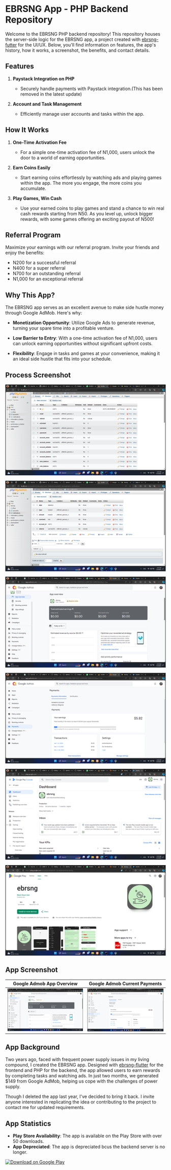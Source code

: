 # EBRSNG App - PHP Backend Repository

Welcome to the EBRSNG PHP backend repository! This repository houses the server-side logic for the EBRSNG app, a project created with [ebrsng-futter](https://github.com/devfemibadmus/ebrsng-flutter) for the UI/UX. Below, you'll find information on features, the app's history, how it works, a screenshot, the benefits, and contact details.

## Features

1. **Paystack Integration on PHP**
   - Securely handle payments with Paystack integration.(This has been removed in the latest update)

3. **Account and Task Management**
   - Efficiently manage user accounts and tasks within the app.

## How It Works

1. **One-Time Activation Fee**
   - For a simple one-time activation fee of N1,000, users unlock the door to a world of earning opportunities.

2. **Earn Coins Easily**
   - Start earning coins effortlessly by watching ads and playing games within the app. The more you engage, the more coins you accumulate.

3. **Play Games, Win Cash**
   - Use your earned coins to play games and stand a chance to win real cash rewards starting from N50. As you level up, unlock bigger rewards, with some games offering an exciting payout of N500!

## Referral Program

Maximize your earnings with our referral program. Invite your friends and enjoy the benefits:

- N200 for a successful referral
- N400 for a super referral
- N700 for an outstanding referral
- N1,000 for an exceptional referral

## Why This App?

The EBRSNG app serves as an excellent avenue to make side hustle money through Google AdMob. Here's why:

- **Monetization Opportunity**: Utilize Google Ads to generate revenue, turning your spare time into a profitable venture.

- **Low Barrier to Entry**: With a one-time activation fee of N1,000, users can unlock earning opportunities without significant upfront costs.

- **Flexibility**: Engage in tasks and games at your convenience, making it an ideal side hustle that fits into your schedule.

## Process Screenshot

![PhpMyAdmin Account](readme/Screenshot%20(998).png?raw=true)

![PhpMyAdmin Notification](readme/Screenshot%20(999).png?raw=true)

![Google Admob App Overview](readme/Screenshot%20(1002).png?raw=true)

![Google Admob Current Payments](readme/Screenshot%20(1003).png?raw=true)

![Google Play Console Dashboard](readme/Screenshot%20(1000).png?raw=true)

![Publish to Playstore](readme/Screenshot%20(1001).png?raw=true)

## App Screenshot

| Google Admob App Overview                   | Google Admob Current Payments    |
| ------------------------------------------- | -------------------------------- |
| ![Overview](readme/Screenshot%20(1002).png?raw=true) | ![Payments](readme/Screenshot%20(1003).png?raw=true) |

## App Background

Two years ago, faced with frequent power supply issues in my living compound, I created the EBRSNG app. Designed with [ebrsng-flutter](https://github.com/devfemibadmus/ebrsng-flutter) for the frontend and PHP for the backend, the app allowed users to earn rewards by completing tasks and watching ads. In just two months, we generated $149 from Google AdMob, helping us cope with the challenges of power supply.

Though I deleted the app last year, I've decided to bring it back. I invite anyone interested in replicating the idea or contributing to the project to contact me for updated requirements.

## App Statistics

- **Play Store Availability**: The app is available on the Play Store with over 50 downloads.
- **App Depreciated**: The app is depreciated bcus the backend server is no longer.

[![Download on Google Play](https://cloud.githubusercontent.com/assets/5692567/10923351/6b688a92-8278-11e5-9973-8ffbf3c5cc52.png)](https://play.google.com/store/apps/details?id=com.blackstackhub.ebrsng&hl=en-US&ah=WNIlRmUKRT1YYCEwY8gCKLCtK-k)
